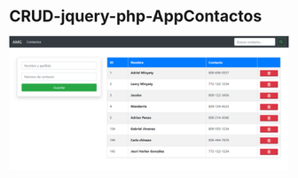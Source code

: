 # CRUD-jquery-php-AppContactos
![card](https://github.com/AdrielMinyety/CRUD-jquery-php-AppContactos/blob/master/contactos.png)
